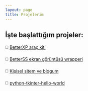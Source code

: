 ```yaml
---
layout: page
title: Projelerim
---
```

## İşte başlattığım projeler:
◻️ [BetterXP araç kiti](/betterxp/index.html)

◻️ [BetterSS ekran görüntüsü wrapperi](/betterss/index.html)

◻️ [Kişisel sitem ve blogum](https://github.com/MuKonqi/mukonqi.ml)

◻️ [python-tkinter-hello-world](https://github.com/MuKonqi/python-tkinter-hello-world)
